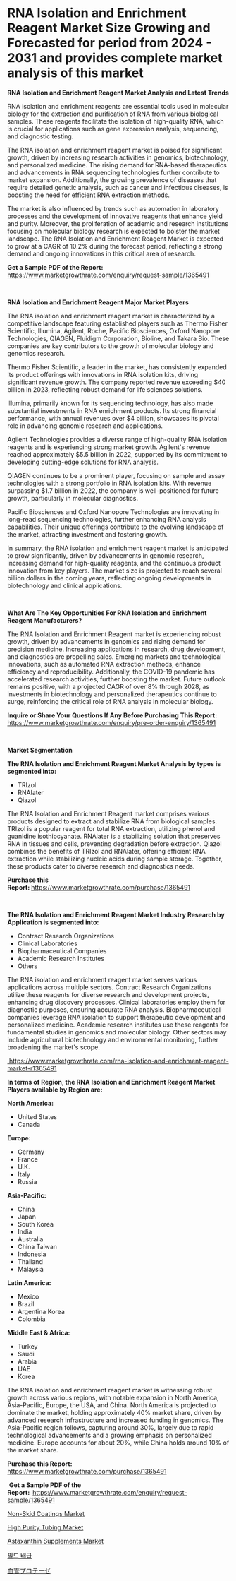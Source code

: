 <p><h1>RNA Isolation and Enrichment Reagent Market Size Growing and Forecasted for period from 2024 - 2031 and provides complete market analysis of this market</h1></p><p><strong>RNA Isolation and Enrichment Reagent Market Analysis and Latest Trends</strong></p>
<p><p>RNA isolation and enrichment reagents are essential tools used in molecular biology for the extraction and purification of RNA from various biological samples. These reagents facilitate the isolation of high-quality RNA, which is crucial for applications such as gene expression analysis, sequencing, and diagnostic testing.</p><p>The RNA isolation and enrichment reagent market is poised for significant growth, driven by increasing research activities in genomics, biotechnology, and personalized medicine. The rising demand for RNA-based therapeutics and advancements in RNA sequencing technologies further contribute to market expansion. Additionally, the growing prevalence of diseases that require detailed genetic analysis, such as cancer and infectious diseases, is boosting the need for efficient RNA extraction methods.</p><p>The market is also influenced by trends such as automation in laboratory processes and the development of innovative reagents that enhance yield and purity. Moreover, the proliferation of academic and research institutions focusing on molecular biology research is expected to bolster the market landscape. The RNA Isolation and Enrichment Reagent Market is expected to grow at a CAGR of 10.2% during the forecast period, reflecting a strong demand and ongoing innovations in this critical area of research.</p></p>
<p><strong>Get a Sample PDF of the Report:&nbsp;</strong> <a href="https://www.marketgrowthrate.com/enquiry/request-sample/1365491">https://www.marketgrowthrate.com/enquiry/request-sample/1365491</a></p>
<p>&nbsp;</p>
<p><strong>RNA Isolation and Enrichment Reagent Major Market Players</strong></p>
<p><p>The RNA isolation and enrichment reagent market is characterized by a competitive landscape featuring established players such as Thermo Fisher Scientific, Illumina, Agilent, Roche, Pacific Biosciences, Oxford Nanopore Technologies, QIAGEN, Fluidigm Corporation, Bioline, and Takara Bio. These companies are key contributors to the growth of molecular biology and genomics research.</p><p>Thermo Fisher Scientific, a leader in the market, has consistently expanded its product offerings with innovations in RNA isolation kits, driving significant revenue growth. The company reported revenue exceeding $40 billion in 2023, reflecting robust demand for life sciences solutions.</p><p>Illumina, primarily known for its sequencing technology, has also made substantial investments in RNA enrichment products. Its strong financial performance, with annual revenues over $4 billion, showcases its pivotal role in advancing genomic research and applications.</p><p>Agilent Technologies provides a diverse range of high-quality RNA isolation reagents and is experiencing strong market growth. Agilent's revenue reached approximately $5.5 billion in 2022, supported by its commitment to developing cutting-edge solutions for RNA analysis.</p><p>QIAGEN continues to be a prominent player, focusing on sample and assay technologies with a strong portfolio in RNA isolation kits. With revenue surpassing $1.7 billion in 2022, the company is well-positioned for future growth, particularly in molecular diagnostics.</p><p>Pacific Biosciences and Oxford Nanopore Technologies are innovating in long-read sequencing technologies, further enhancing RNA analysis capabilities. Their unique offerings contribute to the evolving landscape of the market, attracting investment and fostering growth.</p><p>In summary, the RNA isolation and enrichment reagent market is anticipated to grow significantly, driven by advancements in genomic research, increasing demand for high-quality reagents, and the continuous product innovation from key players. The market size is projected to reach several billion dollars in the coming years, reflecting ongoing developments in biotechnology and clinical applications.</p></p>
<p>&nbsp;</p>
<p><strong>What Are The Key Opportunities For RNA Isolation and Enrichment Reagent Manufacturers?</strong></p>
<p><p>The RNA Isolation and Enrichment Reagent market is experiencing robust growth, driven by advancements in genomics and rising demand for precision medicine. Increasing applications in research, drug development, and diagnostics are propelling sales. Emerging markets and technological innovations, such as automated RNA extraction methods, enhance efficiency and reproducibility. Additionally, the COVID-19 pandemic has accelerated research activities, further boosting the market. Future outlook remains positive, with a projected CAGR of over 8% through 2028, as investments in biotechnology and personalized therapeutics continue to surge, reinforcing the critical role of RNA analysis in molecular biology.</p></p>
<p><strong>Inquire or Share Your Questions If Any Before Purchasing This Report:</strong> <a href="https://www.marketgrowthrate.com/enquiry/pre-order-enquiry/1365491">https://www.marketgrowthrate.com/enquiry/pre-order-enquiry/1365491</a></p>
<p>&nbsp;</p>
<p><strong>Market Segmentation</strong></p>
<p><strong>The RNA Isolation and Enrichment Reagent Market Analysis by types is segmented into:</strong></p>
<p><ul><li>TRIzol</li><li>RNAlater</li><li>Qiazol</li></ul></p>
<p><p>The RNA Isolation and Enrichment Reagent market comprises various products designed to extract and stabilize RNA from biological samples. TRIzol is a popular reagent for total RNA extraction, utilizing phenol and guanidine isothiocyanate. RNAlater is a stabilizing solution that preserves RNA in tissues and cells, preventing degradation before extraction. Qiazol combines the benefits of TRIzol and RNAlater, offering efficient RNA extraction while stabilizing nucleic acids during sample storage. Together, these products cater to diverse research and diagnostics needs.</p></p>
<p><strong>Purchase this Report:&nbsp;</strong><a href="https://www.marketgrowthrate.com/purchase/1365491">https://www.marketgrowthrate.com/purchase/1365491</a></p>
<p>&nbsp;</p>
<p><strong>The RNA Isolation and Enrichment Reagent Market Industry Research by Application is segmented into:</strong></p>
<p><ul><li>Contract Research Organizations</li><li>Clinical Laboratories</li><li>Biopharmaceutical Companies</li><li>Academic Research Institutes</li><li>Others</li></ul></p>
<p><p>The RNA isolation and enrichment reagent market serves various applications across multiple sectors. Contract Research Organizations utilize these reagents for diverse research and development projects, enhancing drug discovery processes. Clinical laboratories employ them for diagnostic purposes, ensuring accurate RNA analysis. Biopharmaceutical companies leverage RNA isolation to support therapeutic development and personalized medicine. Academic research institutes use these reagents for fundamental studies in genomics and molecular biology. Other sectors may include agricultural biotechnology and environmental monitoring, further broadening the market's scope.</p></p>
<p><a href="https://www.marketgrowthrate.com/rna-isolation-and-enrichment-reagent-market-r1365491">&nbsp;https://www.marketgrowthrate.com/rna-isolation-and-enrichment-reagent-market-r1365491</a></p>
<p><strong>In terms of Region, the RNA Isolation and Enrichment Reagent Market Players available by Region are:</strong></p>
<p>
    <p> <strong> North America: </strong>
        <ul>
            <li>United States</li>
            <li>Canada</li>
        </ul>
        </p> 
    <p> <strong> Europe: </strong>
        <ul>
            <li>Germany</li>
            <li>France</li>
            <li>U.K.</li>
            <li>Italy</li>
            <li>Russia</li>
        </ul>
        </p> 
    <p> <strong> Asia-Pacific: </strong>
        <ul>
            <li>China</li>
            <li>Japan</li>
            <li>South Korea</li>
            <li>India</li>
            <li>Australia</li>
            <li>China Taiwan</li>
            <li>Indonesia</li>
            <li>Thailand</li>
            <li>Malaysia</li>
        </ul>
        </p> 
    <p> <strong> Latin America: </strong>
        <ul>
            <li>Mexico</li>
            <li>Brazil</li>
            <li>Argentina Korea</li>
            <li>Colombia</li>
        </ul>
        </p> 
    <p> <strong> Middle East & Africa: </strong>
        <ul>
            <li>Turkey</li>
            <li>Saudi</li>
            <li>Arabia</li>
            <li>UAE</li>
            <li>Korea</li>
        </ul>
    </p>
    </p>
<p><p>The RNA isolation and enrichment reagent market is witnessing robust growth across various regions, with notable expansion in North America, Asia-Pacific, Europe, the USA, and China. North America is projected to dominate the market, holding approximately 40% market share, driven by advanced research infrastructure and increased funding in genomics. The Asia-Pacific region follows, capturing around 30%, largely due to rapid technological advancements and a growing emphasis on personalized medicine. Europe accounts for about 20%, while China holds around 10% of the market share.</p></p>
<p><strong>Purchase this Report: </strong><a href="https://www.marketgrowthrate.com/purchase/1365491">https://www.marketgrowthrate.com/purchase/1365491</a></p>
<p>&nbsp;<strong>Get a Sample PDF of the Report:&nbsp;&nbsp;</strong><a href="https://www.marketgrowthrate.com/enquiry/request-sample/1365491">https://www.marketgrowthrate.com/enquiry/request-sample/1365491</a></p>
<p><strong></strong></p>
<p><p><a href="https://issuu.com/reportprime-2/docs/non-skid-coatings-market-size-2030._3af8206abbac6c">Non-Skid Coatings Market</a></p><p><a href="https://github.com/AshikRahman665/Market-Research-Report-List-1/blob/main/high-purity-tubing-market.md">High Purity Tubing Market</a></p><p><a href="https://www.linkedin.com/pulse/how-regions-adapting-astaxanthin-supplements-market-fqlbe?trackingId=Te0yn%2FhQTY%2BB3fkCJLaesw%3D%3D">Astaxanthin Supplements Market</a></p><p><a href="https://medium.com/@janickjohns/%EA%B8%80%EB%A1%9C%EB%B2%8C-%ED%95%84%EB%93%9C-%EB%A0%88%EC%9D%B4%EC%85%98-%EC%8B%9C%EC%9E%A5%EC%9D%98-%EC%8B%9C%EC%9E%A5-%EB%8F%99%ED%96%A5-%EC%98%88%EC%B8%A1-%EB%B0%8F-%EB%B6%84%EC%84%9D-2024-2031-a51b5ba33d60">필드 배급</a></p><p><a href="https://medium.com/@ksleyeze/%E3%82%B0%E3%83%AD%E3%83%BC%E3%83%90%E3%83%AB%E8%A1%80%E7%AE%A1%E3%83%97%E3%83%AD%E3%83%86%E3%83%BC%E3%82%BC%E5%B8%82%E5%A0%B4%E3%81%AE%E6%A9%9F%E4%BC%9A%E3%81%A8%E5%B8%82%E5%A0%B4%E3%81%AE%E8%AA%B2%E9%A1%8C-2024%E5%B9%B4-2031%E5%B9%B4-dbc609a64f68">血管プロテーゼ</a></p></p>
